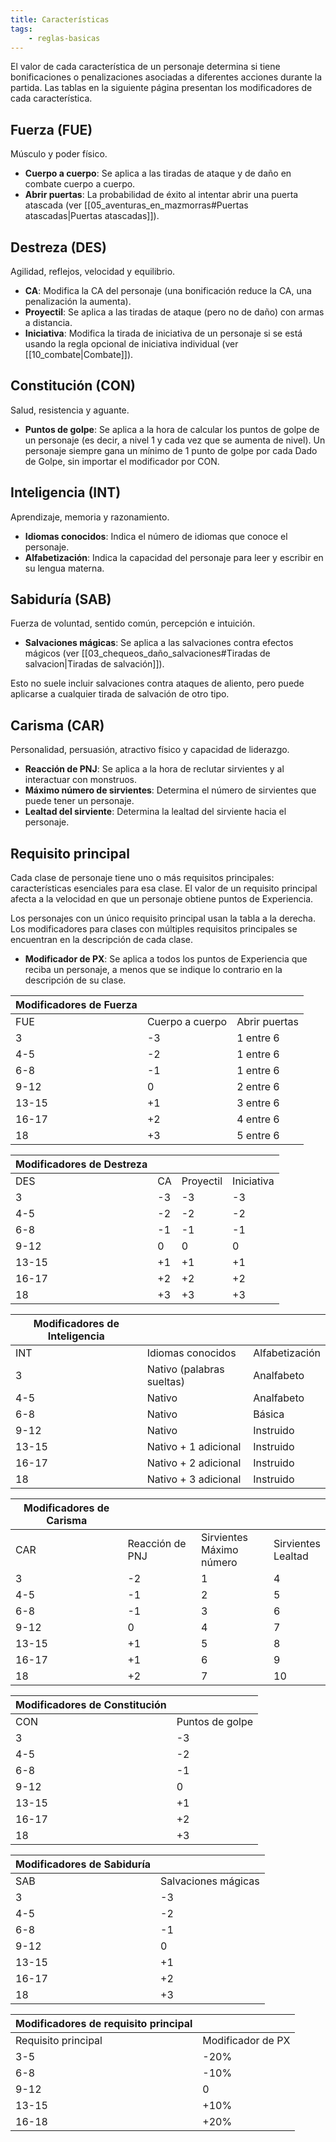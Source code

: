 ```yaml
---
title: Características
tags:
    - reglas-basicas
---
```


El valor de cada característica de un personaje determina si tiene bonificaciones o penalizaciones asociadas a diferentes acciones durante la partida. Las tablas en la siguiente página presentan los modificadores de cada característica.

## Fuerza (FUE)
Músculo y poder físico.

- **Cuerpo a cuerpo**: Se aplica a las tiradas de ataque y de daño en combate cuerpo a cuerpo.
- **Abrir puertas**: La probabilidad de éxito al intentar abrir una puerta atascada (ver [[05_aventuras_en_mazmorras#Puertas atascadas|Puertas atascadas]]).

## Destreza (DES)
Agilidad, reflejos, velocidad y equilibrio.

- **CA**: Modifica la CA del personaje (una bonificación reduce la CA, una penalización la aumenta).
- **Proyectil**: Se aplica a las tiradas de ataque (pero no de daño) con armas a distancia.
- **Iniciativa**: Modifica la tirada de iniciativa de un personaje si se está usando la regla opcional de iniciativa individual (ver [[10_combate|Combate]]).

## Constitución (CON)
Salud, resistencia y aguante.

- **Puntos de golpe**: Se aplica a la hora de calcular los puntos de golpe de un personaje (es decir, a nivel 1 y cada vez que se aumenta de nivel). Un personaje siempre gana un mínimo de 1 punto de golpe por cada Dado de Golpe, sin importar el modificador por CON.

## Inteligencia (INT)
Aprendizaje, memoria y razonamiento.

- **Idiomas conocidos**: Indica el número de idiomas que conoce el personaje.
- **Alfabetización**: Indica la capacidad del personaje para leer y escribir en su lengua materna.

## Sabiduría (SAB)
Fuerza de voluntad, sentido común, percepción e intuición.

- **Salvaciones mágicas**: Se aplica a las salvaciones contra efectos mágicos (ver [[03_chequeos_daño_salvaciones#Tiradas de salvacion|Tiradas de salvación]]).

Esto no suele incluir salvaciones contra ataques de aliento, pero puede aplicarse a cualquier tirada de salvación de otro tipo.

## Carisma (CAR)
Personalidad, persuasión, atractivo físico y capacidad de liderazgo.

- **Reacción de PNJ**: Se aplica a la hora de reclutar sirvientes y al interactuar con monstruos.
- **Máximo número de sirvientes**: Determina el número de sirvientes que puede tener un personaje.
- **Lealtad del sirviente**: Determina la lealtad del sirviente hacia el personaje.

## Requisito principal
Cada clase de personaje tiene uno o más requisitos principales: características esenciales para esa clase. El valor de un requisito principal afecta a la velocidad en que un personaje obtiene puntos de Experiencia.

Los personajes con un único requisito principal usan la tabla a la derecha. Los modificadores para clases con múltiples requisitos principales se encuentran en la descripción de cada clase.

- **Modificador de PX**: Se aplica a todos los puntos de Experiencia que reciba un personaje, a menos que se indique lo contrario en la descripción de su clase.


| Modificadores de Fuerza             | | |
|-------|-----------------|---------------|
| FUE   | Cuerpo a cuerpo | Abrir puertas |
| 3     | -3              | 1 entre 6     |
| 4-5   | -2              | 1 entre 6     |
| 6-8   | -1              | 1 entre 6     |
| 9-12  | 0               | 2 entre 6     |
| 13-15 | +1              | 3 entre 6     |
| 16-17 | +2              | 4 entre 6     |
| 18    | +3              | 5 entre 6     |

| Modificadores de Destreza     | | | |
|-------|----|-----------|------------|
| DES   | CA | Proyectil | Iniciativa |
| 3     | -3 | -3        | -3         |
| 4-5   | -2 | -2        | -2         |
| 6-8   | -1 | -1        | -1         |
| 9-12  | 0  | 0         | 0          |
| 13-15 | +1 | +1        | +1         |
| 16-17 | +2 | +2        | +2         |
| 18    | +3 | +3        | +3         |

| Modificadores de Inteligencia                  | | |
|-------|---------------------------|----------------|
| INT   | Idiomas conocidos         | Alfabetización |
| 3     | Nativo (palabras sueltas) | Analfabeto     |
| 4-5   | Nativo                    | Analfabeto     |
| 6-8   | Nativo                    | Básica         |
| 9-12  | Nativo                    | Instruido      |
| 13-15 | Nativo + 1 adicional      | Instruido      |
| 16-17 | Nativo + 2 adicional      | Instruido      |
| 18    | Nativo + 3 adicional      | Instruido      |

| Modificadores de Carisma                                                | | | |
|-------|-----------------|-----------------------------|-----------------------|
| CAR   | Reacción de PNJ | Sirvientes<br>Máximo número | Sirvientes<br>Lealtad |
| 3     | -2              | 1                           | 4                     |
| 4-5   | -1              | 2                           | 5                     |
| 6-8   | -1              | 3                           | 6                     |
| 9-12  | 0               | 4                           | 7                     |
| 13-15 | +1              | 5                           | 8                     |
| 16-17 | +1              | 6                           | 9                     |
| 18    | +2              | 7                           | 10                    |

| Modificadores de Constitución | |
|-------|-------------------------|
| CON   | Puntos de golpe         |
| 3     | -3                      |
| 4-5   | -2                      |
| 6-8   | -1                      |
| 9-12  | 0                       |
| 13-15 | +1                      |
| 16-17 | +2                      |
| 18    | +3                      |

| Modificadores de Sabiduría | |
|-------|----------------------|
| SAB   | Salvaciones mágicas  |
| 3     | -3                   |
| 4-5   | -2                   |
| 6-8   | -1                   |
| 9-12  | 0                    |
| 13-15 | +1                   |
| 16-17 | +2                   |
| 18    | +3                   |

| Modificadores de requisito principal  | |
|---------------------|-------------------|
| Requisito principal | Modificador de PX |
| 3-5                 | -20%              |
| 6-8                 | -10%              |
| 9-12                | 0                 |
| 13-15               | +10%              |
| 16-18               | +20%              |
